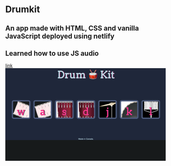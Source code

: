 # Drumkit
## An app made with HTML, CSS and vanilla JavaScript deployed using netlify
## Learned how to use JS audio 
[link](https://music20221.netlify.app/)
![Drumkit](https://github.com/puneet2121/Drumkit/blob/bd6e73aad211217a8125e965240cbcc7bb5c68b2/images/Screen%20Shot%202022-11-02%20at%207.00.51%20PM.png)
